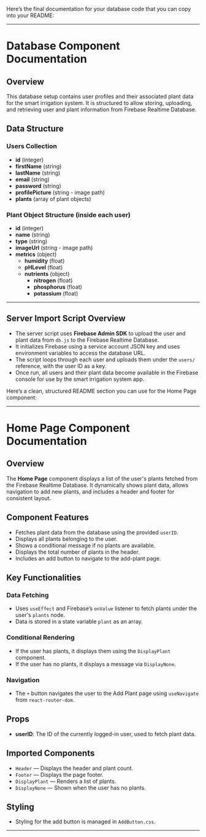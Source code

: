 Here’s the final documentation for your database code that you can copy into your README:  

---

# Database Component Documentation  

## Overview  
This database setup contains user profiles and their associated plant data for the smart irrigation system. It is structured to allow storing, uploading, and retrieving user and plant information from Firebase Realtime Database.  

## Data Structure  

### Users Collection  
- **id** (integer)  
- **firstName** (string)  
- **lastName** (string)  
- **email** (string)  
- **password** (string)  
- **profilePicture** (string - image path)  
- **plants** (array of plant objects)  

### Plant Object Structure (inside each user)  
- **id** (integer)  
- **name** (string)  
- **type** (string)  
- **imageUrl** (string - image path)  
- **metrics** (object)  
  - **humidity** (float)  
  - **pHLevel** (float)  
  - **nutrients** (object)  
    - **nitrogen** (float)  
    - **phosphorus** (float)  
    - **potassium** (float)  

---

## Server Import Script Overview  
- The server script uses **Firebase Admin SDK** to upload the user and plant data from `db.js` to the Firebase Realtime Database.  
- It initializes Firebase using a service account JSON key and uses environment variables to access the database URL.  
- The script loops through each user and uploads them under the `users/` reference, with the user ID as a key.  
- Once run, all users and their plant data become available in the Firebase console for use by the smart irrigation system app.  

Here’s a clean, structured README section you can use for the Home Page component:  

---

# Home Page Component Documentation  

## Overview  
The **Home Page** component displays a list of the user's plants fetched from the Firebase Realtime Database. It dynamically shows plant data, allows navigation to add new plants, and includes a header and footer for consistent layout.  

## Component Features  
- Fetches plant data from the database using the provided `userID`.  
- Displays all plants belonging to the user.  
- Shows a conditional message if no plants are available.  
- Displays the total number of plants in the header.  
- Includes an add button to navigate to the add-plant page.  

## Key Functionalities  

### Data Fetching  
- Uses `useEffect` and Firebase’s `onValue` listener to fetch plants under the user's `plants` node.  
- Data is stored in a state variable `plant` as an array.  

### Conditional Rendering  
- If the user has plants, it displays them using the `DisplayPlant` component.  
- If the user has no plants, it displays a message via `DisplayNone`.  

### Navigation  
- The `+` button navigates the user to the Add Plant page using `useNavigate` from `react-router-dom`.  

## Props  
- **userID**: The ID of the currently logged-in user, used to fetch plant data.  

## Imported Components  
- `Header` — Displays the header and plant count.  
- `Footer` — Displays the page footer.  
- `DisplayPlant` — Renders a list of plants.  
- `DisplayNone` — Shown when the user has no plants.  

## Styling  
- Styling for the add button is managed in `AddButton.css`.  

---

